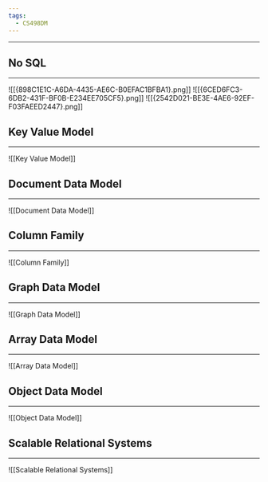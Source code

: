 ```yaml
---
tags:
  - CS498DM
---
```

---
## No SQL
---
![[{898C1E1C-A6DA-4435-AE6C-B0EFAC1BFBA1}.png]]
![[{6CED6FC3-6DB2-431F-BF0B-E234EE705CF5}.png]]
![[{2542D021-BE3E-4AE6-92EF-F03FAEED2447}.png]]

## Key Value Model
---

![[Key Value Model]]

## Document Data Model
---
![[Document Data Model]]

## Column Family
---

![[Column Family]]


## Graph Data Model
---
![[Graph Data Model]]


## Array Data Model
---
![[Array Data Model]]

## Object Data Model
---
![[Object Data Model]]

## Scalable Relational Systems
---
![[Scalable Relational Systems]]

